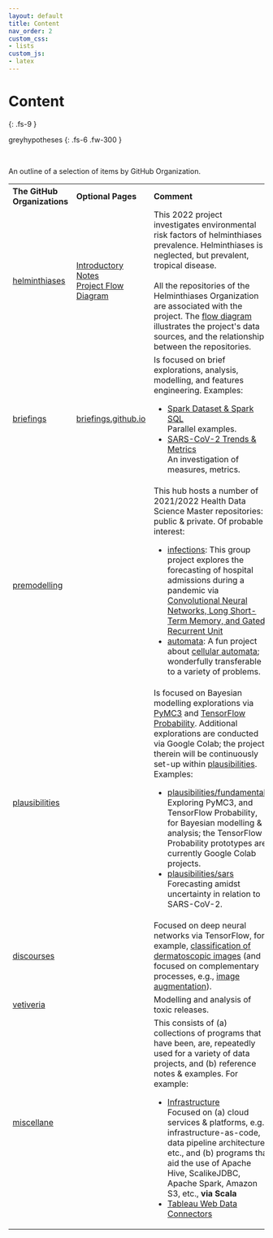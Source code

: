 ```yaml
---
layout: default
title: Content
nav_order: 2
custom_css:
- lists
custom_js:
- latex
---
```


# Content
{: .fs-9 }

greyhypotheses
{: .fs-6 .fw-300 }

<br>

An outline of a selection of items by GitHub Organization.

<table>

  <tr>
      <th style="width:13%;text-align: left;">The GitHub Organizations</th><th style="width:13%;text-align: left;">Optional Pages</th><th style="text-align: left;">Comment</th>
  </tr>

  <tr>
    <td><a href="https://github.com/helminthiases" target="\_blank">helminthiases</a></td>
    <td><a href="https://helminthiases.github.io" target="\_blank">Introductory Notes</a><br>
        <a href="https://helminthiases.github.io/flow#flow-diagram">Project Flow Diagram</a></td>
    <td>This 2022 project investigates environmental risk factors of helminthiases prevalence.  Helminthiases is a neglected, but prevalent, tropical disease. <br><br>All the repositories of the Helminthiases Organization are associated with the project.  The <a href="https://helminthiases.github.io/flow#flow-diagram">flow diagram</a> illustrates the project's data sources,  and the relationships between the repositories.</td>
  </tr>

  <tr>
    <td><a href="https://github.com/briefings" target="\_blank">briefings</a></td>
    <td><a href="https://briefings.github.io" target="\_blank">briefings.github.io</a></td>
    <td>Is focused on brief explorations, analysis, modelling, and features engineering.  Examples:
      <ul>
      <li><a href="https://briefings.github.io/briefings/spark-dataset-and-spark-sql" target="\_blank">Spark Dataset & Spark SQL</a><br>Parallel examples.</li>
      <li><a href="https://briefings.github.io/briefings/sars" target="\_blank">SARS-CoV-2 Trends & Metrics</a><br>An investigation of measures, metrics.</li>
      </ul>
    </td>
  </tr>

  <tr>
    <td><a href="https://github.com/premodelling" target="\_blank">premodelling</a></td>
    <td></td>
    <td>This hub hosts a number of 2021/2022 Health Data Science Master repositories: public & private. Of probable interest:
    <ul>
        <li><a href="https://github.com/premodelling/infections#scc460-group-project" target="\_blank">infections</a>:  This group project explores the forecasting of hospital admissions during a pandemic via <a href="https://colab.research.google.com/github/premodelling/infections/blob/develop/modelling.ipynb" target="_blank">Convolutional Neural Networks, Long Short-Term Memory, and Gated Recurrent Unit</a></li>
        <li><a href="https://github.com/premodelling/automata" target="\_blank">automata</a>:  A fun project about <a href="https://files.wolframcdn.com/pub/www.stephenwolfram.com/pdf/statistical-mechanics-cellular-automata.pdf">cellular automata</a>; wonderfully transferable to a variety of problems.</li>
      </ul>    
    </td>
  </tr>

  <tr>
    <td><a href="https://github.com/plausibilities" target="\_blank">plausibilities</a></td>
    <td></td>    
    <td>Is focused on Bayesian modelling explorations via <a href="https://docs.pymc.io" target="\_blank">PyMC3</a> and <a href="https://www.tensorflow.org/probability/">TensorFlow Probability</a>.  Additional explorations are conducted via Google Colab; the projects therein will be continuously set-up within <a href="https://github.com/plausibilities" target="\_blank">plausibilities</a>.  Examples:
      <ul>
        <li><a href="https://github.com/plausibilities/fundamentals" target="\_blank">plausibilities/fundamentals</a><br/>Exploring PyMC3, and TensorFlow Probability, for Bayesian modelling & analysis; the TensorFlow Probability prototypes are currently Google Colab projects.</li>
        <li><a href="https://github.com/plausibilities/sars" target="\_blank">plausibilities/sars</a><br/>Forecasting amidst uncertainty in relation to SARS-CoV-2.</li>
      </ul>
    </td>
  </tr>

  <tr>
    <td><a href="https://github.com/discourses" target="\_blank">discourses</a></td>
    <td></td>
    <td>Focused on deep neural networks via TensorFlow, for example, <a href="https://github.com/discourses/derma" target="\_blank">classification of dermatoscopic images</a> (and focused on complementary processes, e.g., <a href="https://github.com/discourses/augmentation" target="\_blank">image augmentation</a>).
    </td>
  </tr>

  <tr>
    <td><a href="https://github.com/vetiveria" target="\_blank">vetiveria</a></td>
    <td></td>
    <td>Modelling and analysis of toxic releases.</td>
  </tr>

  <tr>
    <td><a href="https://github.com/miscellane" target="\_blank">miscellane</a></td>
    <td></td>
    <td>This consists of (a) collections of programs that have been, are, repeatedly used for a variety of data projects, and (b) reference notes & examples.  For example:
      <ul>
      <li><a href="https://github.com/miscellane/infrastructure" target="\_blank">Infrastructure</a><br>Focused on (a) cloud services & platforms, e.g., infrastructure-as-code, data pipeline architecture, etc., and (b) programs that aid the use of Apache Hive, ScalikeJDBC, Apache Spark, Amazon S3, etc., <b>via Scala</b></li>
      <li><a href="https://miscellane.github.io/miscellane/tableau/tableau-web-data-connector.html#tableau-web-data-connector" target="\_blank">Tableau Web Data Connectors</a></li>      
      </ul>
    </td>
  </tr>

</table>









<br>
